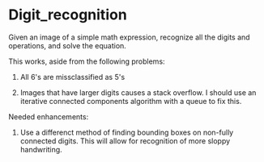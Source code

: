 # Digit_recognition
Given an image of a simple math expression, recognize all the digits and operations, and solve the equation.

This works, aside from the following problems:

1. All 6's are missclassified as 5's

2. Images that have larger digits causes a stack overflow. 
I should use an iterative connected components algorithm with a queue to fix this.

Needed enhancements:

1. Use a differenct method of finding bounding boxes on non-fully connected digits.
This will allow for recognition of more sloppy handwriting.


